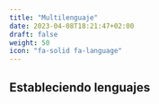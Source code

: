 ```yaml
---
title: "Multilenguaje"
date: 2023-04-08T18:21:47+02:00
draft: false
weight: 50
icon: "fa-solid fa-language"
---
```

## Estableciendo lenguajes


